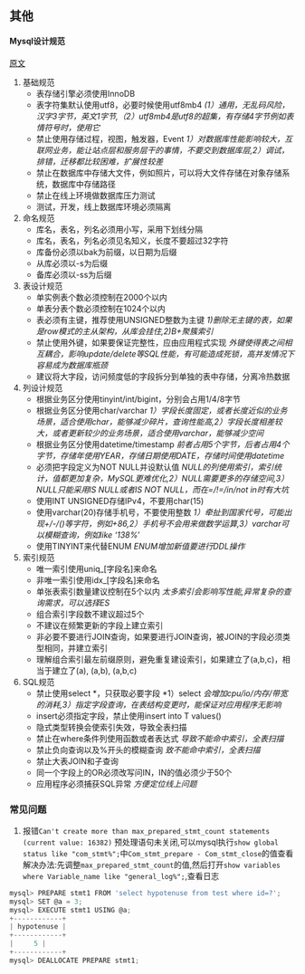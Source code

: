 ## 其他

#### Mysql设计规范

[原文](https://mp.weixin.qq.com/s?__biz=MjM5ODYxMDA5OQ==&mid=2651961030&idx=1&sn=73a04dabca409c1557e752382d777181&chksm=bd2d031a8a5a8a0c6f7b58b79ae8933dfefbd840dfb5d34a5c708ab63e6decbbc1b13533ebc8&scene=21#wechat_redirect)

1. 基础规范
    - 表存储引擎必须使用InnoDB
    - 表字符集默认使用utf8，必要时候使用utf8mb4 *(1）通用，无乱码风险，汉字3字节，英文1字节,（2）utf8mb4是utf8的超集，有存储4字节例如表情符号时，使用它*
    - 禁止使用存储过程，视图，触发器，Event *1）对数据库性能影响较大，互联网业务，能让站点层和服务层干的事情，不要交到数据库层,2）调试，排错，迁移都比较困难，扩展性较差*
    - 禁止在数据库中存储大文件，例如照片，可以将大文件存储在对象存储系统，数据库中存储路径
    - 禁止在线上环境做数据库压力测试
    - 测试，开发，线上数据库环境必须隔离
2. 命名规范
    - 库名，表名，列名必须用小写，采用下划线分隔
    - 库名，表名，列名必须见名知义，长度不要超过32字符
    - 库备份必须以bak为前缀，以日期为后缀
    - 从库必须以-s为后缀
    - 备库必须以-ss为后缀
3. 表设计规范
    - 单实例表个数必须控制在2000个以内
    - 单表分表个数必须控制在1024个以内
    - 表必须有主键，推荐使用UNSIGNED整数为主键 *1)删除无主键的表，如果是row模式的主从架构，从库会挂住,2)B+聚簇索引*
    - 禁止使用外键，如果要保证完整性，应由应用程式实现 *外键使得表之间相互耦合，影响update/delete等SQL性能，有可能造成死锁，高并发情况下容易成为数据库瓶颈*
    - 建议将大字段，访问频度低的字段拆分到单独的表中存储，分离冷热数据
4. 列设计规范
    - 根据业务区分使用tinyint/int/bigint，分别会占用1/4/8字节
    - 根据业务区分使用char/varchar *1）字段长度固定，或者长度近似的业务场景，适合使用char，能够减少碎片，查询性能高,2）字段长度相差较大，或者更新较少的业务场景，适合使用varchar，能够减少空间*
    - 根据业务区分使用datetime/timestamp *前者占用5个字节，后者占用4个字节，存储年使用YEAR，存储日期使用DATE，存储时间使用datetime*
    - 必须把字段定义为NOT NULL并设默认值 *NULL的列使用索引，索引统计，值都更加复杂，MySQL更难优化,2）NULL需要更多的存储空间,3）NULL只能采用IS NULL或者IS NOT NULL，而在=/!=/in/not in时有大坑*
    - 使用INT UNSIGNED存储IPv4，不要用char(15)
    - 使用varchar(20)存储手机号，不要使用整数 *1）牵扯到国家代号，可能出现+/-/()等字符，例如+86,2）手机号不会用来做数学运算,3）varchar可以模糊查询，例如like ‘138%’*
    - 使用TINYINT来代替ENUM *ENUM增加新值要进行DDL操作*
5. 索引规范
    - 唯一索引使用uniq_[字段名]来命名
    - 非唯一索引使用idx_[字段名]来命名
    - 单张表索引数量建议控制在5个以内 *太多索引会影响写性能,异常复杂的查询需求，可以选择ES*
    - 组合索引字段数不建议超过5个 
    - 不建议在频繁更新的字段上建立索引
    - 非必要不要进行JOIN查询，如果要进行JOIN查询，被JOIN的字段必须类型相同，并建立索引
    - 理解组合索引最左前缀原则，避免重复建设索引，如果建立了(a,b,c)，相当于建立了(a), (a,b), (a,b,c)
6. SQL规范
    - 禁止使用select *，只获取必要字段 *1）select *会增加cpu/io/内存/带宽的消耗,3）指定字段查询，在表结构变更时，能保证对应用程序无影响*
    - insert必须指定字段，禁止使用insert into T values()
    - 隐式类型转换会使索引失效，导致全表扫描
    - 禁止在where条件列使用函数或者表达式 *导致不能命中索引，全表扫描*
    - 禁止负向查询以及%开头的模糊查询 *致不能命中索引，全表扫描*
    - 禁止大表JOIN和子查询
    - 同一个字段上的OR必须改写问IN，IN的值必须少于50个
    - 应用程序必须捕获SQL异常 *方便定位线上问题*
    
    
### 常见问题

1. 报错`Can't create more than max_prepared_stmt_count statements (current value: 16382)`
预处理语句未关闭,可以mysql执行`show global status like "com_stmt%";`中`Com_stmt_prepare - Com_stmt_close`的值查看
解决办法:先调整`max_prepared_stmt_count`的值,然后打开`show variables where Variable_name like "general_log%";`,查看日志
```go
mysql> PREPARE stmt1 FROM 'select hypotenuse from test where id=?';
mysql> SET @a = 3;
mysql> EXECUTE stmt1 USING @a;
+------------+
| hypotenuse |
+------------+
|     5 |
+------------+
mysql> DEALLOCATE PREPARE stmt1;
```